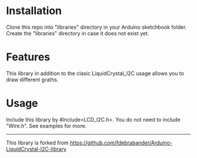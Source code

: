 # Installation #
Clone this repo into "libraries" directory in your Arduino sketchbook folder.
Create the "libraries" directory in case it does not exist yet.

# Features #
This library in addition to the clasic LiquidCrystal_I2C usage allows you to draw different graths.

# Usage #
Include this library by #include<LCD_I2C.h>.
You do not need to include "Wire.h".
See examples for more.

-------------------------------------------------------------------------------------------------------------------
This library is forked from https://github.com/fdebrabander/Arduino-LiquidCrystal-I2C-library
